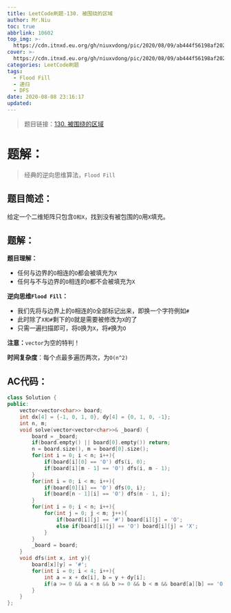 ```yaml
---
title: LeetCode刷题-130. 被围绕的区域
author: Mr.Niu
toc: true
abbrlink: 10602
top_img: >-
  https://cdn.itnxd.eu.org/gh/niuxvdong/pic/2020/08/09/ab444f56198af2025a18c92122a07ce7.png
cover: >-
  https://cdn.itnxd.eu.org/gh/niuxvdong/pic/2020/08/09/ab444f56198af2025a18c92122a07ce7.png
categories: LeetCode刷题
tags:
  - Flood Fill
  - 递归
  - DFS
date: 2020-08-08 23:16:17
updated:
---
```




> 题目链接：[130. 被围绕的区域](https://leetcode-cn.com/problems/surrounded-regions/)



# 题解：



> 经典的逆向思维算法，`Flood Fill`



## 题目简述：

给定一个二维矩阵只包含`O和X`，找到没有被包围的`O`用`X`填充。

## 题解：

**题目理解：** 

- 任何与边界的`O`相连的`O`都会被填充为`X`
- 任何与不与边界的`O`相连的`O`都不会被填充为`X`



**逆向思维`Flood Fill`：**

- 我们先将与边界上的`O`相连的`O`全部标记出来，即换一个字符例如`#`
- 此时除了`X和#`剩下的`O`就是需要被修改为`X`的了
- 只需一遍扫描即可，将`O`换为`X`，将`#`换为`O`





**注意：**`vector`为空的特判！



**时间复杂度**：每个点最多遍历两次，为`O(n^2)`

## AC代码：



```c++
class Solution {
public:
    vector<vector<char>> board;
    int dx[4] = {-1, 0, 1, 0}, dy[4] = {0, 1, 0, -1};
    int n, m;
    void solve(vector<vector<char>>& _board) {
        board = _board;
        if(board.empty() || board[0].empty()) return;
        n = board.size(), m = board[0].size();
        for(int i = 0; i < n; i++){
            if(board[i][0] == 'O') dfs(i, 0);
            if(board[i][m - 1] == 'O') dfs(i, m - 1);
        }
        for(int i = 0; i < m; i++){
            if(board[0][i] == 'O') dfs(0, i);
            if(board[n - 1][i] == 'O') dfs(n - 1, i);
        }
        for(int i = 0; i < n; i++){
            for(int j = 0; j < m; j++){
                if(board[i][j] == '#') board[i][j] = 'O';
                else if(board[i][j] == 'O') board[i][j] = 'X';
            }
        }
        _board = board;
    }
    void dfs(int x, int y){
        board[x][y] = '#';
        for(int i = 0; i < 4; i++){
            int a = x + dx[i], b = y + dy[i];
            if(a >= 0 && a < n && b >= 0 && b < m && board[a][b] == 'O') dfs(a, b);
        }
    }
};
```



